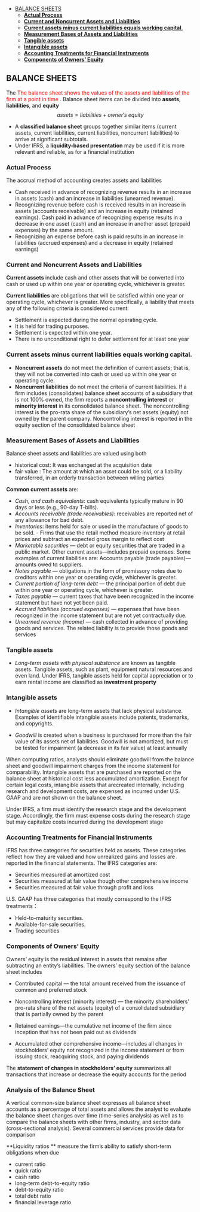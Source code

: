 - [BALANCE SHEETS](#balance-sheets)
  * [**Actual Process**](#--actual-process--)
  * [**Current and Noncurrent Assets and Liabilities**](#--current-and-noncurrent-assets-and-liabilities--)
  * [**Current assets minus current liabilities equals working capital**.](#--current-assets-minus-current-liabilities-equals-working-capital--)
  * [**Measurement Bases of Assets and Liabilities**](#--measurement-bases-of-assets-and-liabilities--)
  * [**Tangible assets**](#--tangible-assets--)
  * [**Intangible assets**](#--intangible-assets--)
  * [**Accounting Treatments for Financial Instruments**](#--accounting-treatments-for-financial-instruments--)
  * [**Components of Owners’ Equity**](#--components-of-owners--equity--)


## BALANCE SHEETS  
<!-- <font color="red">  </font> -->

The <font color="red"> The balance sheet shows the values of the assets and liabilities of the firm at a point in time </font> . Balance sheet items can be divided into **assets**, **liabilities**, and **equity**   
$$
assets = liabilities + owner's \; equity
$$ 
- A **classified balance sheet** groups together similar items (current assets, current liabilities, current liabilities, noncurrent liabilities) to arrive at significant subtotals. 
- Under IFRS, a **liquidity-based presentation** may be used if it is more relevant and reliable, as for a financial institution 

### **Actual Process**
The accrual method of accounting creates assets and liabilities 
- Cash received in advance of recognizing revenue results in an increase in assets (cash) and an increase in liabilities (unearned revenue). 
- Recognizing revenue before cash is received results in an increase in assets (accounts receivable) and an increase in equity (retained earnings). Cash paid in advance of recognizing expense results in a decrease in one asset (cash) and an increase in another asset (prepaid expenses) by the same amount. 
- Recognizing an expense before cash is paid results in an increase in liabilities (accrued expenses) and a decrease in equity (retained earnings)

### **Current and Noncurrent Assets and Liabilities** 
**Current assets** include cash and other assets that will be converted into cash or used up within one year or operating cycle, whichever is greater. 

**Current liabilities** are obligations that will be satisfied within one year or operating cycle, whichever is greater. More specifically, a liability that meets any of the following criteria is considered current:  
- Settlement is expected during the normal operating cycle. 
- It is held for trading purposes. 
- Settlement is expected within one year. 
- There is no unconditional right to defer settlement for at least one year 

### **Current assets minus current liabilities equals working capital**.
- **Noncurrent assets** do not meet the definition of current assets; that is, they will not be converted into cash or used up within one year or operating cycle. 
- **Noncurrent liabilities** do not meet the criteria of current liabilities.
If a firm includes (consolidates) balance sheet accounts of a subsidiary that is not 100% owned, the firm reports a **noncontrolling interest** or **minority interest** in its consolidated balance sheet. The noncontrolling interest is the pro-rata share of the subsidiary’s net assets (equity) not owned by the parent company. Noncontrolling interest is reported in the equity section of the consolidated balance sheet

### **Measurement Bases of Assets and Liabilities**  
Balance sheet assets and liabilities are valued using both 
- historical cost: It was exchanged at the acquisition date 
- fair value : The amount at which an asset could be sold, or a liability transferred, in an orderly transaction between willing parties 

**Common current assets** are: 
- *Cash, and cash equivalents*: cash equivalents typically mature in 90 days or less (e.g., 90-day T-bills).
- *Accounts receivable (trade receivables)*: receivables are reported net of any allowance for bad debt. 
- *Inventories*: items held for sale or used in the manufacture of goods to be sold. - Firms that use the retail method measure inventory at retail prices and subtract an expected gross margin to reflect cost 
- *Marketable securities* — debt or equity securities that are traded in a public market. Other current assets—includes prepaid expenses. Some examples of current liabilities are: Accounts payable (trade payables)—amounts owed to suppliers. 
- *Notes payable* — obligations in the form of promissory notes due to creditors within one year or operating cycle, whichever is greater. 
- *Current portion of long-term debt* — the principal portion of debt due within one year or operating cycle, whichever is greater. 
- *Taxes payable* — current taxes that have been recognized in the income statement but have not yet been paid. 
- *Accrued liabilities (accrued expenses)* — expenses that have been recognized in the income statement but are not yet contractually due. 
- *Unearned revenue (income)* — cash collected in advance of providing goods and services. The related liability is to provide those goods and services   

### **Tangible assets** 
- *Long-term assets with physical substance* are known as tangible assets. Tangible assets, such as plant, equipment natural resources and even land. Under IFRS, tangible assets held for capital appreciation or to earn rental income are classified as **investment property** 

### **Intangible assets**
- *Intangible assets* are long-term assets that lack physical substance. Examples of identifiable intangible assets include patents, trademarks, and copyrights. 

- *Goodwill* is created when a business is purchased for more than the fair value of its assets net of liabilities. Goodwill is not amortized, but must be tested for impairment (a decrease in its fair value) at least annually 

When computing ratios, analysts should eliminate goodwill from the balance sheet and goodwill impairment charges from the income statement for comparability. Intangible assets that are purchased are reported on the balance sheet at historical cost less accumulated amortization. Except for certain legal costs, intangible assets that arecreated internally, including research and development costs, are expensed as incurred under U.S. GAAP and are not shown on the balance sheet. 

Under IFRS, a firm must identify the research stage and the development stage. Accordingly, the firm must expense costs during the research stage but may capitalize costs incurred during the development stage 

### **Accounting Treatments for Financial Instruments**  

IFRS has three categories for securities held as assets. These categories reflect how they are valued and how unrealized gains and losses are reported in the financial statements. The IFRS categories are: 

- Securities measured at amortized cost
- Securities measured at fair value though other comprehensive income
- Securities measured at fair value through profit and loss

U.S. GAAP has three categories that mostly correspond to the IFRS treatments：
- Held-to-maturity securities.
- Available-for-sale securities. 
- Trading securities 

### **Components of Owners’ Equity**  
Owners’ equity is the residual interest in assets that remains after subtracting an entity’s liabilities. The owners’ equity section of the balance sheet includes 

- Contributed capital — the total amount received from the issuance of common and preferred stock 

- Noncontrolling interest (minority interest) — the minority shareholders’ pro-rata share of the net assets (equity) of a consolidated subsidiary that is partially owned by the parent 

- Retained earnings—the cumulative net income of the firm since inception that has not been paid out as dividends 

- Accumulated other comprehensive income—includes all changes in stockholders’ equity not recognized in the income statement or from issuing stock, reacquiring stock, and paying dividends 

The **statement of changes in stockholders’ equity** summarizes all transactions that increase or decrease the equity accounts for the period  

### **Analysis of the Balance Sheet** 
A vertical common-size balance sheet expresses all balance sheet accounts as a percentage of total assets and allows the analyst to evaluate the balance sheet changes over time (time-series analysis) as well as to compare the balance sheets with other firms, industry, and sector data (cross-sectional analysis). Several commercial services provide data for comparison 

**Liquidity ratios ** measure the firm’s ability to satisfy short-term obligations when due 

- current ratio 
- quick ratio  
- cash ratio  
- long-term debt-to-equity ratio 
- debt-to-equity ratio 
- total debt ratio 
- financial leverage ratio
